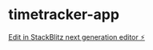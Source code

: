 # timetracker-app

[Edit in StackBlitz next generation editor ⚡️](https://stackblitz.com/~/github.com/Victo365/timetracker-app)